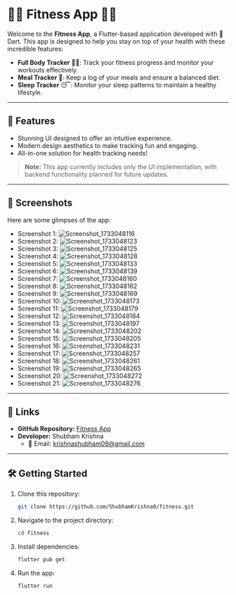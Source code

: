 # 🏋️‍♂️ Fitness App 🥗💤

Welcome to the **Fitness App**, a Flutter-based application developed with 💙 Dart. This app is designed to help you stay on top of your health with these incredible features:

- **Full Body Tracker** 🏋️‍♀️: Track your fitness progress and monitor your workouts effectively.
- **Meal Tracker** 🍎: Keep a log of your meals and ensure a balanced diet.
- **Sleep Tracker** 😴: Monitor your sleep patterns to maintain a healthy lifestyle.

---

## 🚀 Features
- Stunning UI designed to offer an intuitive experience.
- Modern design aesthetics to make tracking fun and engaging.
- All-in-one solution for health tracking needs!

> **Note:** This app currently includes only the UI implementation, with backend functionality planned for future updates.

---

## 📸 Screenshots

Here are some glimpses of the app:

- Screenshot 1: ![Screenshot_1733048116](images/Screenshot_1733048116.png)
- Screenshot 2: ![Screenshot_1733048123](images/Screenshot_1733048123.png)
- Screenshot 3: ![Screenshot_1733048125](images/Screenshot_1733048125.png)
- Screenshot 4: ![Screenshot_1733048128](images/Screenshot_1733048128.png)
- Screenshot 5: ![Screenshot_1733048133](images/Screenshot_1733048133.png)
- Screenshot 6: ![Screenshot_1733048139](images/Screenshot_1733048139.png)
- Screenshot 7: ![Screenshot_1733048160](images/Screenshot_1733048160.png)
- Screenshot 8: ![Screenshot_1733048162](images/Screenshot_1733048162.png)
- Screenshot 9: ![Screenshot_1733048169](images/Screenshot_1733048169.png)
- Screenshot 10: ![Screenshot_1733048173](images/Screenshot_1733048173.png)
- Screenshot 11: ![Screenshot_1733048179](images/Screenshot_1733048179.png)
- Screenshot 12: ![Screenshot_1733048184](images/Screenshot_1733048184.png)
- Screenshot 13: ![Screenshot_1733048197](images/Screenshot_1733048197.png)
- Screenshot 14: ![Screenshot_1733048202](images/Screenshot_1733048202.png)
- Screenshot 15: ![Screenshot_1733048205](images/Screenshot_1733048205.png)
- Screenshot 16: ![Screenshot_1733048231](images/Screenshot_1733048231.png)
- Screenshot 17: ![Screenshot_1733048257](images/Screenshot_1733048257.png)
- Screenshot 18: ![Screenshot_1733048261](images/Screenshot_1733048261.png)
- Screenshot 19: ![Screenshot_1733048265](images/Screenshot_1733048265.png)
- Screenshot 20: ![Screenshot_1733048272](images/Screenshot_1733048272.png)
- Screenshot 21: ![Screenshot_1733048276](images/Screenshot_1733048276.png)

---

## 🔗 Links

- **GitHub Repository:** [Fitness App](https://github.com/ShubhamKrishna0/fitness.git)
- **Developer:** Shubham Krishna
  - 📧 Email: krishnashubham09@gmail.com

---

## 🛠️ Getting Started

1. Clone this repository:
   ```bash
   git clone https://github.com/ShubhamKrishna0/fitness.git

2. Navigate to the project directory:
   ```bash
   cd fitness

3. Install dependencies:
   ```bash
   flutter pub get

4. Run the app:
   ```bash
   flutter run


      

